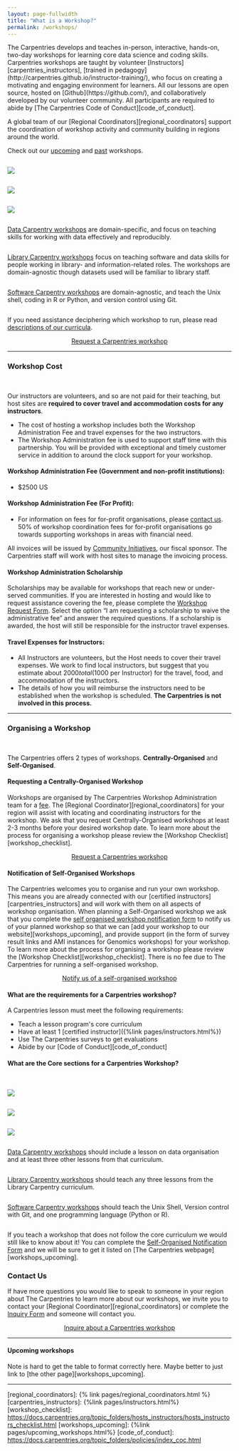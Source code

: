 ```yaml
---
layout: page-fullwidth
title: "What is a Workshop?"
permalink: /workshops/
---
```


<p>The Carpentries develops and teaches in-person, interactive, hands-on, two-day workshops for learning core data science and coding skills. Carpentries workshops are
taught by volunteer [Instructors][carpentries_instructors], [trained in pedagogy](http://carpentries.github.io/instructor-training/), who focus on creating a motivating and engaging environment for learners. All our lessons are open source, hosted on
[Github](https://github.com/), and collaboratively developed by our volunteer community.  All participants are required to abide by [The Carpentries Code of Conduct][code_of_conduct]. </p>

<p>A global team of our [Regional Coordinators][regional_coordinators] support the coordination of workshop activity and community building in regions around the world. </p>

<p>
Check out our <a href="/upcoming_workshops/">upcoming</a> and <a href="/past_workshops/">past</a> workshops.
</p>



<div class="row">

  <div class="medium-4 columns">
  <p>  
    <a href="https://datacarpentry.org"><img src="{{ site.urlimg }}/logos/dc.svg"></a>
  </p>
  </div>

  <div class="medium-4 columns">
  <p>
    <a href="https://librarycarpentry.org"><img src="{{ site.urlimg }}/logos/lc.svg"></a> 
  </p>
  </div>

  <div class="medium-4 columns">
  <p>
     <a href="https://software-carpentry.org"><img src="{{ site.urlimg }}/logos/swc.svg"></a>
  </p>
  </div>

</div>


<div class="row">

  <div class="medium-4 columns">
  <p>
    <a href="https://datacarpentry.org/workshops/">Data Carpentry workshops</a> are domain-specific, and focus on teaching skills for working with data effectively and reproducibly.
  </p>
  </div>

  <div class="medium-4 columns">
  <p>
    <a href="https://librarycarpentry.org/workshops/">Library Carpentry workshops</a> focus on teaching software and data skills for people working in library- and information-related roles. The workshops are domain-agnostic though datasets used will be familiar to library staff.
  </p>
  </div>

  <div class="medium-4 columns">
  <p>
    <a href="https://software-carpentry.org/workshops/">Software Carpentry workshops</a> are domain-agnostic, and teach the Unix shell, coding in R or Python, and version control using Git.
  </p>
  </div>

</div>


<p>
If you need assistance deciphering which workshop to run, please read <a href="/workshops-curricula/">descriptions of our curricula</a>.
</p>

<div align="center">
<a class="button small radius prev" href="/">Request a Carpentries workshop</a>
</div>
<hr>

### <i class="far fa-money-bill-alt" id="workshop-cost"></i> Workshop Cost

<br>

Our instructors are volunteers, and so are not paid for their teaching, but host sites are **required to cover travel and accommodation costs for any instructors**.

* The cost of hosting a workshop includes both the Workshop Administration Fee and travel expenses for the two instructors.
* The Workshop Administration fee is used to support staff time with this partnership. You will be provided with exceptional and timely customer service in addition to around the clock support for your workshop. 

#### Workshop Administration Fee (Government and non-profit institutions):
* $2500 US

#### Workshop Administration Fee (For Profit):
* For information on fees for for-profit organisations, please [contact us](mailto:team@carpentries.org). 50% of workshop coordination fees for for-profit organisations go towards supporting workshops in areas with financial need. 

All invoices will be issued by [Community Initiatives](https://communityin.org/), our fiscal sponsor. The Carpentries staff will work with host sites to manage the invoicing process.

#### Workshop Administration Scholarship
Scholarships may be available for workshops that reach new or under-served communities. If you are interested in hosting and would like to request assistance covering the fee, please complete the [Workshop Request Form][workshop_request_form]. Select the option “I am requesting a scholarship to waive the administrative fee” and answer the required questions. If a scholarship is awarded, the host will still be responsible for the instructor travel expenses. 

#### Travel Expenses for Instructors:
* All Instructors are volunteers, but the Host needs to cover their travel expenses. We work to find local instructors, but suggest that you estimate about $2000 total ($1000 per Instructor) for the travel, food, and accommodation of the instructors. 
* The details of how you will reimburse the instructors need to be established when the workshop is scheduled. **The Carpentries is not involved in this process.**

<hr>

### <i class="fas fa-tasks"></i> Organising a Workshop

<br>

The Carpentries offers 2 types of workshops. **Centrally-Organised** and **Self-Organised**.

#### Requesting a Centrally-Organised Workshop
Workshops are organised by The Carpentries Workshop Administration team for a [fee](#workshop-cost). The [Regional Coordinator][regional_coordinators] for your region will assist with locating and coordinating instructors for the workshop. We ask that you request Centrally-Organised workshops at least 2-3 months before your desired workshop date. To learn more about the process for organising a workshop please review the [Workshop Checklist][workshop_checklist].

<div align="center">
<a class="button small radius prev" href="/">Request a Carpentries workshop</a>
</div>


#### Notification of Self-Organised Workshops
The Carpentries welcomes you to organise and run your own workshop. This means you are already connected with our [certified instructors][carpentries_instructors] and will work with them on all aspects of workshop organisation. When planning a Self-Organised workshop we ask that you complete the [self organised workshop notification form][self_org_notification_form] to notify us of your planned workshop so that we can [add your workshop to our website][workshops_upcoming], and provide support (in the form of survey result links and AMI instances for Genomics workshops) for your workshop. To learn more about the process for organising a workshop please review the [Workshop Checklist][workshop_checklist]. There is no fee due to The Carpentries for running a self-organised workshop.

<div align="center">
<a class="button small radius prev" href="/">Notify us of a self-organised workshop</a>
</div>

#### What are the requirements for a Carpentries workshop? 
A Carpentries lesson must meet the following requirements: 
* Teach a lesson program's core curriculum
* Have at least 1 [certified instructor]({%link pages/instructors.html%}) 
* Use The Carpentries surveys to get evaluations
* Abide by our [Code of Conduct][code_of_conduct]


#### What are the Core sections for a Carpentries Workshop? 

<br>

<div class="row">

  <div class="medium-4 columns">
  <p>  
    <a href="https://datacarpentry.org"><img src="{{ site.urlimg }}/logos/dc.svg"></a>
  </p>
  </div>

  <div class="medium-4 columns">
  <p>
    <a href="https://librarycarpentry.org"><img src="{{ site.urlimg }}/logos/lc.svg"></a> 
  </p>
  </div>

  <div class="medium-4 columns">
  <p>
     <a href="https://software-carpentry.org"><img src="{{ site.urlimg }}/logos/swc.svg"></a>
  </p>
  </div>

</div>


<div class="row">

  <div class="medium-4 columns">
  <p>
    <a href="https://datacarpentry.org/workshops/">Data Carpentry workshops</a> should include a lesson on data organisation and at least three other lessons from that curriculum.
  </p>
  </div>

  <div class="medium-4 columns">
  <p>
    <a href="https://librarycarpentry.org/workshops/">Library Carpentry workshops</a> should teach any three lessons from the Library Carpentry curriculum.
  </p>
  </div>

  <div class="medium-4 columns">
  <p>
    <a href="https://software-carpentry.org/workshops/">Software Carpentry workshops</a> should teach the Unix Shell, Version control with Git, and one programming language (Python or R).
  </p>
  </div>

</div>


If you teach a workshop that does not follow the core curriculum we would still like to know about it! You can complete the [Self-Organised Notification Form][self_org_notification_form] and we will be sure to get it listed on [The Carpentries webpage][workshops_upcoming].



### <i class="fas fa-smile" id="workshop-contact"></i> Contact Us
If have more questions you would like to speak to someone in your region about The Carpentries to learn more about our workshops, we invite you to contact your [Regional Coordinator][regional_coordinators] or complete the [Inquiry Form][workshop_inquiry_form] and someone will contact you. 

<div align="center">
<a class="button small radius prev" href="/">Inquire about a Carpentries workshop</a>
</div>
<hr>

#### Upcoming workshops

Note is hard to get the table to format correctly here.  Maybe better to just link to [the other page][workshops_upcoming].


<hr>


<!-- Workshop forms -->
[workshop_request_form]: https://amy.carpentries.org/forms/workshop/
[workshop_inquiry_form]: https://amy.carpentries.org/forms/workshop/
[self_org_notification_form]: https://amy.carpentries.org/forms/workshop/
<!-- Other links -->
[regional_coordinators]: {% link pages/regional_coordinators.html %}
[carpentries_instructors]: {%link pages/instructors.html%}
[workshop_checklist]: https://docs.carpentries.org/topic_folders/hosts_instructors/hosts_instructors_checklist.html
[workshops_upcoming]: {%link pages/upcoming_workshops.html%}
[code_of_conduct]: https://docs.carpentries.org/topic_folders/policies/index_coc.html

